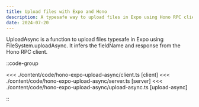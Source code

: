 ```yaml
---
title: Upload files with Expo and Hono
description: A typesafe way to upload files in Expo using Hono RPC client
date: 2024-07-20
---
```


UploadAsync is a function to upload files typesafe in Expo using FileSystem.uploadAsync. It infers the fieldName and response from the Hono RPC client.

::code-group

<<< ./content/code/hono-expo-upload-async/client.ts [client]
<<< ./content/code/hono-expo-upload-async/server.ts [server]
<<< ./content/code/hono-expo-upload-async/upload-async.ts [upload-async]

::
